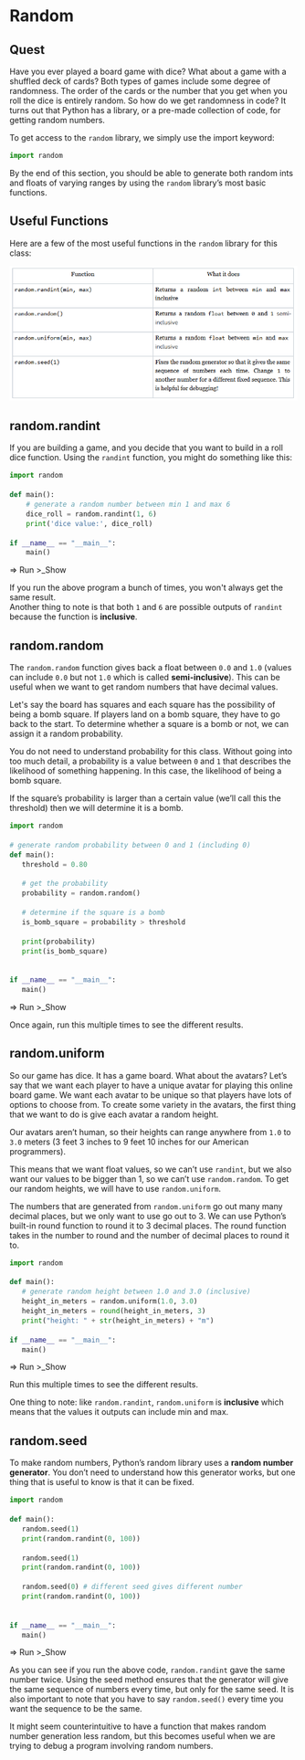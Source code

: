 # Random
## Quest
Have you ever played a board game with dice? What about a game with a shuffled deck of cards? Both types of games include some degree of randomness. The order of the cards or the number that you get when you roll the dice is entirely random. So how do we get randomness in code? It turns out that Python has a library, or a pre-made collection of code, for getting random numbers. 

To get access to the `random` library, we simply use the import keyword: 

```python
import random
```

By the end of this section, you should be able to generate both random ints and floats of varying ranges by using the `random` library’s most basic functions. 

## Useful Functions
Here are a few of the most useful functions in the `random` library for this class: 

![alt text](Images/image10.png)

## random.randint
If you are building a game, and you decide that you want to build in a roll dice function. Using the `randint` function, you might do something like this: 

```python
import random

def main():
    # generate a random number between min 1 and max 6
    dice_roll = random.randint(1, 6)
    print('dice value:', dice_roll)

if __name__ == "__main__":
    main()
```
=> Run >_Show

If you run the above program a bunch of times, you won't always get the same result.\
Another thing to note is that both `1` and `6` are possible outputs of `randint` because the function is **inclusive**. 

## random.random
The `random.random` function gives back a float between `0.0` and `1.0` (values can include `0.0` but not `1.0` which is called **semi-inclusive**). This can be useful when we want to get random numbers that have decimal values.

Let's say the board has squares and each square has the possibility of being a bomb square. If players land on a bomb square, they have to go back to the start. To determine whether a square is a bomb or not, we can assign it a random probability. 

You do not need to understand probability for this class. Without going into too much detail, a probability is a value between `0` and `1` that describes the likelihood of something happening. In this case, the likelihood of being a bomb square. 

If the square’s probability is larger than a certain value (we’ll call this the threshold) then we will determine it is a bomb. 

```python
import random

# generate random probability between 0 and 1 (including 0)
def main():
   threshold = 0.80

   # get the probability
   probability = random.random()

   # determine if the square is a bomb
   is_bomb_square = probability > threshold

   print(probability)
   print(is_bomb_square)


if __name__ == "__main__":
   main()
```
=> Run >_Show

Once again, run this multiple times to see the different results. 

## random.uniform
So our game has dice. It has a game board. What about the avatars? Let’s say that we want each player to have a unique avatar for playing this online board game. We want each avatar to be unique so that players have lots of options to choose from. To create some variety in the avatars, the first thing that we want to do is give each avatar a random height. 

Our avatars aren’t human, so their heights can range anywhere from `1.0` to `3.0` meters (3 feet 3 inches to 9 feet 10 inches for our American programmers). 

This means that we want float values, so we can’t use `randint`, but we also want our values to be bigger than 1, so we can’t use `random.random`. To get our random heights, we will have to use `random.uniform`.

The numbers that are generated from `random.uniform` go out many many decimal places, but we only want to use go out to 3. We can use Python’s built-in round function to round it to 3 decimal places. The round function takes in the number to round and the number of decimal places to round it to.

```python
import random

def main():
   # generate random height between 1.0 and 3.0 (inclusive)
   height_in_meters = random.uniform(1.0, 3.0)
   height_in_meters = round(height_in_meters, 3)
   print("height: " + str(height_in_meters) + "m")

if __name__ == "__main__":
   main()
```
=> Run >_Show

Run this multiple times to see the different results. 

One thing to note: like `random.randint`, `random.uniform` is **inclusive** which means that the values it outputs can include min and max. 

## random.seed
To make random numbers, Python’s random library uses a **random number generator**. You don’t need to understand how this generator works, but one thing that is useful to know is that it can be fixed.

```python
import random

def main():
   random.seed(1)
   print(random.randint(0, 100))

   random.seed(1)
   print(random.randint(0, 100))

   random.seed(0) # different seed gives different number
   print(random.randint(0, 100))


if __name__ == "__main__":
   main()
```
=> Run >_Show

As you can see if you run the above code, `random.randint` gave the same number twice. Using the seed method ensures that the generator will give the same sequence of numbers every time, but only for the same seed. It is also important to note that you have to say `random.seed()` every time you want the sequence to be the same. 

It might seem counterintuitive to have a function that makes random number generation less random, but this becomes useful when we are trying to debug a program involving random numbers. 




